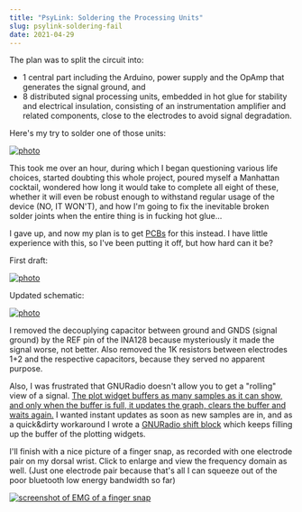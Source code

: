 ```yaml
---
title: "PsyLink: Soldering the Processing Units"
slug: psylink-soldering-fail
date: 2021-04-29
---
```


The plan was to split the circuit into:

- 1 central part including the Arduino, power supply and the OpAmp that
  generates the signal ground, and
- 8 distributed signal processing units, embedded in hot glue for stability and
  electrical insulation, consisting of an instrumentation amplifier and related
  components, close to the electrodes to avoid signal degradation.

Here's my try to solder one of those units:

[![photo](data/myo/IMG_20210430_024941.jpg.resized.png.thumb.jpg)](data/myo/IMG_20210430_024941.jpg.resized.png)

This took me over an hour, during which I began questioning various life
choices, started doubting this whole project, poured myself a Manhattan
cocktail, wondered how long it would take to complete all eight of these,
whether it will even be robust enough to withstand regular usage of the device
(NO, IT WON'T), and how I'm going to fix the inevitable broken solder joints
when the entire thing is in fucking hot glue...

I gave up, and now my plan is to get
[PCBs](https://en.wikipedia.org/wiki/Printed_circuit_board) for this instead.
I have little experience with this, so I've been putting it off, but how hard
can it be?

First draft:

[![photo](data/myo/myocular0.5.1_pcb.png)](https://codeberg.org/hut/psylink/src/branch/master/schematics/myocular0.5.1.kicad_pcb)

Updated schematic:

[![photo](data/myo/myocular0.5.1.thumb.png)](data/myo/myocular0.5.1.png)

I removed the decouplying capacitor between ground and GNDS (signal ground) by
the REF pin of the INA128 because mysteriously it made the signal worse, not
better.  Also removed the 1K resistors between electrodes 1+2 and the
respective capacitors, because they served no apparent purpose.

Also, I was frustrated that GNURadio doesn't allow you to get a "rolling" view
of a signal.  [The plot widget buffers as many samples as it can show, and only
when the buffer is full, it updates the graph, clears the buffer and waits
again.](https://github.com/gnuradio/gnuradio/blob/6dbdc285469dd45d3752794c5195bd29ad45a0d5/gr-qtgui/lib/time_sink_c_impl.cc#L559-L577)
I wanted instant updates as soon as new samples are in, and as a quick&dirty
workaround I wrote a
[GNURadio shift block](https://codeberg.org/hut/psylink/src/branch/master/experimental/5_ble/gnuradio/block_shift.py)
which keeps filling up the buffer of the plotting widgets.

I'll finish with a nice picture of a finger snap, as recorded with one
electrode pair on my dorsal wrist.  Click to enlarge and view the frequency
domain as well.  (Just one electrode pair because that's all I can squeeze out
of the poor bluetooth low energy bandwidth so far)

[![screenshot of EMG of a finger snap](data/myo/2021-04-30_03-48-59_1920x1080.crop.crop.png)](data/myo/2021-04-30_03-48-59_1920x1080.crop.png)
